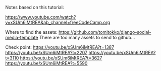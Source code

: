 
Notes based on this tutorial:

https://www.youtube.com/watch?v=xSUm6iMtREA&ab_channel=freeCodeCamp.org

Where to find the assets:
https://github.com/tomitokko/django-social-media-template
There are too many assets to send to github...


Check point:
https://youtu.be/xSUm6iMtREA?t=1387
https://youtu.be/xSUm6iMtREA?t=2207
https://youtu.be/xSUm6iMtREA?t=3110
https://youtu.be/xSUm6iMtREA?t=3627
https://youtu.be/xSUm6iMtREA?t=5590



